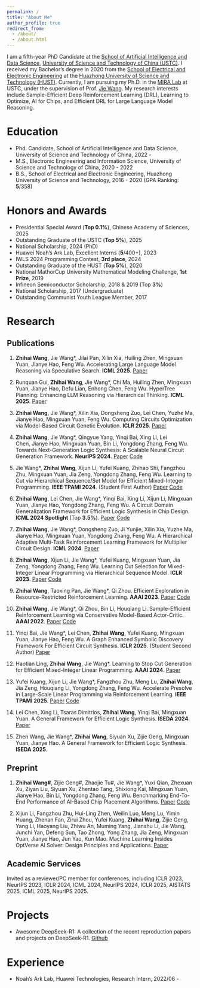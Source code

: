 ```yaml
---
permalink: /
title: "About Me"
author_profile: true
redirect_from: 
  - /about/
  - /about.html
---
```


I am a fifth-year PhD Candidate at the [School of Artificial Intelligence and Data Science](https://saids.ustc.edu.cn/main.htm), [University of Science and Technology of China (USTC)](https://en.ustc.edu.cn/). I received my Bachelor’s degree in 2020 from the [School of Electrical and Electronic Engineering](http://seee.hust.edu.cn/) at the [Huazhong University of Science and Technology (HUST)](https://www.hust.edu.cn/). Currently, I am pursuing my Ph.D. in the [MIRA Lab](https://miralab.ai/) at USTC, under the supervision of Prof. [Jie Wang](https://miralab.ai/people/jie-wang/). My research interests include Sample-Efficient Deep Reinforcement Learning (DRL), Learning to Optimize, AI for Chips, and Efficient DRL for Large Language Model Reasoning.

Education
======

- Phd. Candidate, School of Artificial Intelligence and Data Science, University of Science and Technology of China, 2022 -
- M.S., Electronic Engineering and Information Science, University of Science and Technology of China, 2020 - 2022
- B.S.,  School of Electrical and Electronic Engineering, Huazhong University of Science and Technology, 2016 - 2020 (GPA Ranking: **5**/358)

Honors and Awards
======
- Presidential Special Award (**Top 0.1%**), Chinese Academy of Sciences, 2025
- Outstanding Graduate of the USTC (**Top 5%**), 2025
- National Scholarship, 2024 (PhD)
- Huawei Noah’s Ark Lab, Excellent Interns (**5**/400+), 2023
- IWLS 2024 Programming Contest, **3rd place**, 2024
- Outstanding Graduate of the HUST (**Top 5%**), 2020
- National MathorCup University Mathematical Modeling Challenge, **1st Prize**, 2019
- Infineon Semiconductor Scholarship, 2018 & 2019 (Top **3%**)
- National Scholarship, 2017 (Undergraduate)
- Outstanding Communist Youth League Member, 2017

Research
======

Publications
------

1. **Zhihai Wang**, Jie Wang*, Jilai Pan, Xilin Xia, Huiling Zhen, Mingxuan Yuan, Jianye Hao, Feng Wu. Accelerating Large Language Model Reasoning via Speculative Search. **ICML 2025**. [Paper](https://arxiv.org/pdf/2505.02865)

1. Runquan Gui, **Zhihai Wang**, Jie Wang*, Chi Ma, Huiling Zhen, Mingxuan Yuan, Jianye Hao, Defu Lian, Enhong Chen, Feng Wu. HyperTree Planning: Enhancing LLM Reasoning via Hierarchical Thinking. **ICML 2025**. [Paper](https://arxiv.org/pdf/2505.02322)

1. **Zhihai Wang**, Jie Wang*, Xilin Xia, Dongsheng Zuo, Lei Chen, Yuzhe Ma, Jianye Hao, Mingxuan Yuan, Feng Wu. Computing Circuits Optimization via Model-Based Circuit Genetic Evolution. **ICLR 2025**. [Paper](https://openreview.net/pdf?id=KWH4UIoQKS)

1. **Zhihai Wang**, Jie Wang*, Qingyue Yang, Yinqi Bai, Xing Li, Lei Chen, Jianye Hao, Mingxuan Yuan, Bin Li, Yongdong Zhang, Feng Wu. Towards Next-Generation Logic Synthesis: A Scalable Neural Circuit Generation Framework. **NeurIPS 2024**. [Paper](https://openreview.net/pdf?id=ZYNYhh3ocW) [Code](https://github.com/MIRALab-USTC/AI4EDA_TNet)

2. Jie Wang*, **Zhihai Wang**, Xijun Li, Yufei Kuang, Zhihao Shi, Fangzhou Zhu, Mingxuan Yuan, Jia Zeng, Yongdong Zhang, Feng Wu. Learning to Cut via Hierarchical Sequence/Set Model for Efficient Mixed-Integer Programming. **IEEE TPAMI 2024**. (Student First Author) [Paper](https://ieeexplore.ieee.org/document/10607926) [Code](https://github.com/MIRALab-USTC/L2O-HEM-Torch)

3. **Zhihai Wang**, Lei Chen, Jie Wang*, Yinqi Bai, Xing Li, Xijun Li, Mingxuan Yuan, Jianye Hao, Yongdong Zhang, Feng Wu. A Circuit Domain Generalization Framework for Efficient Logic Synthesis in Chip Design. **ICML 2024 Spotlight** (Top **3.5%**). [Paper](https://openreview.net/pdf?id=1KemC8DNa0) [Code](https://github.com/MIRALab-USTC/AI4LogicSynthesis-PruneX)

4. **Zhihai Wang**, Jie Wang*, Dongsheng Zuo, Ji Yunjie, Xilin Xia, Yuzhe Ma, Jianye Hao, Mingxuan Yuan, Yongdong Zhang, Feng Wu. A Hierarchical Adaptive Multi-Task Reinforcement Learning Framework for Multiplier Circuit Design. **ICML 2024**. [Paper](https://openreview.net/pdf?id=LGz7GaUSEB)

5. **Zhihai Wang**, Xijun Li, Jie Wang*, Yufei Kuang, Mingxuan Yuan, Jia Zeng, Yongdong Zhang, Feng Wu. Learning Cut Selection for Mixed-Integer Linear Programming via Hierarchical Sequence Model. **ICLR 2023**. [Paper](https://openreview.net/pdf?id=Zob4P9bRNcK) [Code](https://github.com/MIRALab-USTC/L2O-HEM-Torch)

6. **Zhihai Wang**, Taoxing Pan, Jie Wang*, Qi Zhou. Efficient Exploration in Resource-Restricted Reinforcement Learning. **AAAI 2023**. [Paper](https://arxiv.org/abs/2212.06988) [Code](https://github.com/MIRALab-USTC/RL-RAEB)

7. **Zhihai Wang**, Jie Wang*, Qi Zhou, Bin Li, Houqiang Li. Sample-Efficient Reinforcement Learning via Conservative Model-Based Actor-Critic. **AAAI 2022**. [Paper](https://arxiv.org/abs/2112.10504) [Code](https://github.com/MIRALab-USTC/RL-CMBAC)

8. Yinqi Bai, Jie Wang*, Lei Chen, **Zhihai Wang**, Yufei Kuang, Mingxuan Yuan, Jianye Hao, Feng Wu. A Graph Enhanced Symbolic Discovery Framework For Efficient Circuit Synthesis. **ICLR 2025**. (Student Second Author) [Paper](https://openreview.net/pdf?id=EG9nDN3eGB)

9. Haotian Ling, **Zhihai Wang**, Jie Wang*. Learning to Stop Cut Generation for Efficient Mixed-Integer Linear Programming. **AAAI 2024**. [Paper](https://arxiv.org/abs/2401.17527)

10. Yufei Kuang, Xijun Li, Jie Wang*, Fangzhou Zhu, Meng Lu, **Zhihai Wang**, Jia Zeng, Houqiang Li, Yongdong Zhang, Feng Wu. Accelerate Presolve in Large-Scale Linear Programming via Reinforcement Learning. **IEEE TPAMI 2025**. [Paper](https://arxiv.org/pdf/2310.11845) [Code](https://github.com/MIRALab-USTC/L2O-RL4Presolve)

11. Lei Chen, Xing Li, Tsaras Dimitrios, **Zhihai Wang**, Yinqi Bai, Mingxuan Yuan. A General Framework for Efficient Logic Synthesis. **ISEDA 2024**. [Paper](https://ieeexplore.ieee.org/abstract/document/10617733)

12. Zhen Wang, Jie Wang*, **Zhihai Wang**, Siyuan Xu, Zijie Geng, Mingxuan Yuan, Jianye Hao. A General Framework for Efficient Logic Synthesis. **ISEDA 2025**.

Preprint
------

1. **Zhihai Wang#**, Zijie Geng#, Zhaojie Tu#, Jie Wang*, Yuxi Qian, Zhexuan Xu, Ziyan Liu, Siyuan Xu, Zhentao Tang, Shixiong Kai, Mingxuan Yuan, Jianye Hao, Bin Li, Yongdong Zhang, Feng Wu. Benchmarking End-To-End Performance of AI-Based Chip Placement Algorithms. [Paper](https://arxiv.org/abs/2407.15026) [Code](https://github.com/MIRALab-USTC/ChiPBench)

2. Xijun Li, Fangzhou Zhu, Hui-Ling Zhen, Weilin Luo, Meng Lu, Yimin Huang, Zhenan Fan, Zirui Zhou, Yufei Kuang, **Zhihai Wang**, Zijie Geng, Yang Li, Haoyang Liu, Zhiwu An, Muming Yang, Jianshu Li, Jie Wang, Junchi Yan, Defeng Sun, Tao Zhong, Yong Zhang, Jia Zeng, Mingxuan Yuan, Jianye Hao, Jun Yao, Kun Mao. Machine Learning Insides OptVerse AI Solver: Design Principles and Applications. [Paper](https://arxiv.org/pdf/2401.05960)

Academic Services
------

Invited as a reviewer/PC member for conferences, including ICLR 2023, NeurIPS 2023, ICLR 2024, ICML 2024, NeurIPS 2024, ICLR 2025, AISTATS 2025, ICML 2025, NeurIPS 2025. 

Projects
======
- Awesome DeepSeek-R1: A collection of the recent reproduction papers and projects on DeepSeek-R1. [Github](https://github.com/haoyangliu123/awesome-deepseek-r1)

Experience
======

- Noah’s Ark Lab, Huawei Technologies, Research Intern, 2022/06 - 